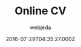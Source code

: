 ---
title: Online CV
github: 'https://github.com/sharu725/online-cv'
demo: 'https://webjeda.com/online-cv/'
author: webjeda
ssg:
  - Jekyll
cms:
  - No Cms
date: 2016-07-29T04:35:27.000Z
github_branch: master
description: A minimal Jekyll Theme to host your resume (CV)
stale: false
---